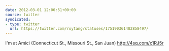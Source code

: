 ```yaml
---
date: 2012-03-01 12:06:51+00:00
source: twitter
syndicated:
- type: twitter
  url: https://twitter.com/roytang/statuses/175190361482858497/
---
```


I'm at Amici (Connecticut St., Missouri St., San Juan) http://4sq.com/x1RJ5r
